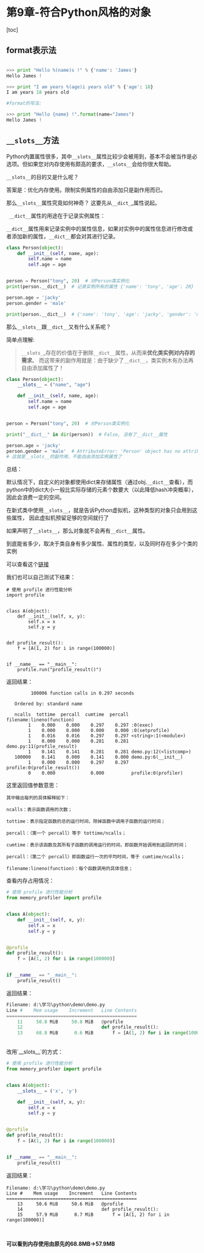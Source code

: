 # 第9章-符合Python风格的对象

[toc]

## format表示法

```python

>>> print "Hello %(name)s !" % {'name': 'James'}
Hello James !

>>> print "I am years %(age)i years old" % {'age': 18}
I am years 18 years old

#format的写法:

>>> print "Hello {name} !".format(name="James")
Hello James !
```


## `__slots__`方法


Python内置属性很多，其中`__slots__`属性比较少会被用到，基本不会被当作是必选项。但如果您对内存使用有颇高的要求，`__slots__`会给你很大帮助。

`__slots__`的目的又是什么呢？

答案是：优化内存使用。限制实例属性的自由添加只是副作用而已。

那么`__slots__`属性究竟如何神奇？
这要先从`__dict_`_属性说起。


` __dict__`属性的用途在于记录实例属性：

`__dict__`属性用来记录实例中的属性信息，如果对实例中的属性信息进行修改或者添加新的属性，`__dict__`都会对其进行记录。

```python
class Person(object):
    def __init__(self, name, age):
        self.name = name
        self.age = age


person = Person("tony", 20)  # 对Person类实例化
print(person.__dict__)  # 记录实例所有的属性 {'name': 'tony', 'age': 20}

person.age = 'jacky'
person.gender = 'male'

print(person.__dict__)  # {'name': 'tony', 'age': 'jacky', 'gender': 'male'}

```



那么`__slots__`跟`__dict__`又有什么关系呢？

简单点理解:

> `__slots_`_存在的价值在于删除`__dict__`属性，从而来**优化类实例对内存的需求**。
而这带来的副作用就是：由于缺少了`__dict__`，类实例木有办法再自由添加属性了！


```python
class Person(object):
    __slots__ = ("name", "age")

    def __init__(self, name, age):
        self.name = name
        self.age = age


person = Person("tony", 20)  # 对Person类实例化

print("__dict__" in dir(person))  # False, 没有了__dict__属性

person.age = 'jacky'
person.gender = 'male'  # AttributeError: 'Person' object has no attribute 'gender'
# 这就是__slots__的副作用，不能自由添加实例属性了

```


总结：

默认情况下，自定义的对象都使用dict来存储属性（通过obj.`__dict__`查看），而python中的dict大小一般比实际存储的元素个数要大（以此降低hash冲突概率），因此会浪费一定的空间。

在新式类中使用`__slots__`，就是告诉Python虚拟机，这种类型的对象只会用到这些属性，
因此虚拟机预留足够的空间就行了

如果声明了`__slots__`，那么对象就不会再有`__dict__`属性。


到底能省多少，取决于类自身有多少属性、属性的类型，以及同时存在多少个类的实例


可以查看这个[链接](http://tech.oyster.com/save-ram-with-python-slots/)



我们也可以自己测试下结果：

```
# 使用 profile 进行性能分析
import profile


class A(object):
    def __init__(self, x, y):
        self.x = x
        self.y = y


def profile_result():
    f = [A(1, 2) for i in range(100000)]


if __name__ == "__main__":
    profile.run("profile_result()")
```


返回结果：
```
         100006 function calls in 0.297 seconds

   Ordered by: standard name

   ncalls  tottime  percall  cumtime  percall filename:lineno(function)
        1    0.000    0.000    0.297    0.297 :0(exec)
        1    0.000    0.000    0.000    0.000 :0(setprofile)
        1    0.016    0.016    0.297    0.297 <string>:1(<module>)
        1    0.000    0.000    0.281    0.281 demo.py:11(profile_result)
        1    0.141    0.141    0.281    0.281 demo.py:12(<listcomp>)
   100000    0.141    0.000    0.141    0.000 demo.py:6(__init__)
        1    0.000    0.000    0.297    0.297 profile:0(profile_result())
        0    0.000             0.000          profile:0(profiler)

```


这里返回值参数意思：
```
其中输出每列的具体解释如下：

ncalls：表示函数调用的次数；

tottime：表示指定函数的总的运行时间，除掉函数中调用子函数的运行时间；

percall：（第一个 percall）等于 tottime/ncalls；

cumtime：表示该函数及其所有子函数的调用运行的时间，即函数开始调用到返回的时间；

percall：（第二个 percall）即函数运行一次的平均时间，等于 cumtime/ncalls；

filename:lineno(function)：每个函数调用的具体信息；
```


查看内存占用情况：

```python
# 使用 profile 进行性能分析
from memory_profiler import profile


class A(object):
    def __init__(self, x, y):
        self.x = x
        self.y = y


@profile
def profile_result():
    f = [A(1, 2) for i in range(100000)]


if __name__ == "__main__":
    profile_result()

```

返回结果：
```python
Filename: d:\学习\python\demo\demo.py
Line #    Mem usage    Increment   Line Contents
================================================
    11     50.8 MiB     50.8 MiB   @profile
    12                             def profile_result():
    13     68.8 MiB      0.6 MiB       f = [A(1, 2) for i in range(100000)]


```

<br>
改用`__slots__`的方式：

```python
# 使用 profile 进行性能分析
from memory_profiler import profile


class A(object):
    __slots__ = ('x', 'y')

    def __init__(self, x, y):
        self.x = x
        self.y = y


@profile
def profile_result():
    f = [A(1, 2) for i in range(100000)]


if __name__ == "__main__":
    profile_result()

```


返回结果：

```
Filename: d:\学习\python\demo\demo.py
Line #    Mem usage    Increment   Line Contents
================================================
    13     50.6 MiB     50.6 MiB   @profile
    14                             def profile_result():
    15     57.9 MiB      0.7 MiB       f = [A(1, 2) for i in range(100000)]

```
<br>

**可以看到内存使用由原先的68.8MB->57.9MB**